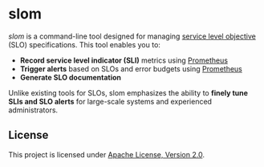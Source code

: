 # slom

<!-- ANCHOR: introduction -->
<!-- --8<-- [start:introduction] -->

_slom_ is a command-line tool designed for managing [service level objective](https://sre.google/sre-book/service-level-objectives/) (SLO) specifications.
This tool enables you to:

- **Record service level indicator (SLI)** metrics using [Prometheus](https://prometheus.io/)
- **Trigger alerts** based on SLOs and error budgets using [Prometheus](https://prometheus.io/)
- **Generate SLO documentation**

Unlike existing tools for SLOs, slom emphasizes the ability to **finely tune SLIs and SLO alerts** for large-scale systems and experienced administrators.

<!-- --8<-- [end:introduction] -->

## License

This project is licensed under [Apache License, Version 2.0](LICENSE).
